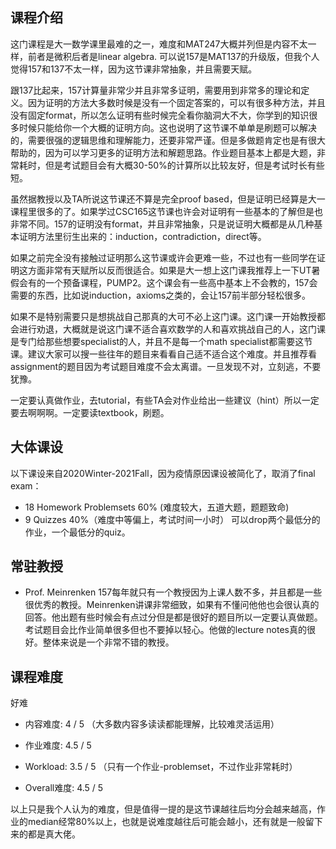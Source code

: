 ## 课程介绍
这门课程是大一数学课里最难的之一，难度和MAT247大概并列但是内容不太一样，前者是微积后者是linear algebra. 可以说157是MAT137的升级版，但我个人觉得157和137不太一样，因为这节课非常抽象，并且需要天赋。

跟137比起来，157计算量非常少并且非常多证明，需要用到非常多的理论和定义。因为证明的方法大多数时候是没有一个固定答案的，可以有很多种方法，并且没有固定format，所以怎么证明有些时候完全看你脑洞大不大，你学到的知识很多时候只能给你一个大概的证明方向。这也说明了这节课不单单是刷题可以解决的，需要很强的逻辑思维和理解能力，还要非常严谨。但是多做题肯定也是有很大帮助的，因为可以学习更多的证明方法和解题思路。作业题目基本上都是大题，非常耗时，但是考试题目会有大概30-50%的计算所以比较友好，但是考试时长有些短。

虽然据教授以及TA所说这节课还不算是完全proof based，但是证明已经算是大一课程里很多的了。如果学过CSC165这节课也许会对证明有一些基本的了解但是也非常不同。157的证明没有format，并且非常抽象，只是说证明大概都是从几种基本证明方法里衍生出来的：induction，contradiction，direct等。

如果之前完全没有接触过证明那么这节课或许会更难一些，不过也有一些同学在证明这方面非常有天赋所以反而很适合。如果是大一想上这门课我推荐上一下UT暑假会有的一个预备课程，PUMP2。这个课会有一些高中基本上不会教的，157会需要的东西，比如说induction，axioms之类的，会让157前半部分轻松很多。

如果不是特别需要只是想挑战自己那真的大可不必上这门课。这门课一开始教授都会进行劝退，大概就是说这门课不适合喜欢数学的人和喜欢挑战自己的人，这门课是专门给那些想要specialist的人，并且不是每一个math specialist都需要这节课。建议大家可以搜一些往年的题目来看看自己适不适合这个难度。并且推荐看assignment的题目因为考试题目难度不会太离谱。一旦发现不对，立刻逃，不要犹豫。

一定要认真做作业，去tutorial，有些TA会对作业给出一些建议（hint）所以一定要去啊啊啊。一定要读textbook，刷题。

## 大体课设
以下课设来自2020Winter-2021Fall，因为疫情原因课设被简化了，取消了final exam：
- 18 Homework Problemsets 60% (难度较大，五道大题，题题致命)
- 9 Quizzes 40%（难度中等偏上，考试时间一小时）
可以drop两个最低分的作业，一个最低分的quiz。

## 常驻教授
- Prof. Meinrenken
157每年就只有一个教授因为上课人数不多，并且都是一些很优秀的教授。Meinrenken讲课非常细致，如果有不懂问他他也会很认真的回答。他出题有些时候会有点过分但是都是很好的题目所以一定要认真做题。考试题目会比作业简单很多但也不要掉以轻心。他做的lecture notes真的很好。整体来说是一个非常不错的教授。

## 课程难度
好难

- 内容难度: 4 / 5	（大多数内容多读读都能理解，比较难灵活运用）

- 作业难度: 4.5 / 5

- Workload: 3.5 / 5 （只有一个作业-problemset，不过作业非常耗时）

- Overall难度: 4.5 / 5

以上只是我个人认为的难度，但是值得一提的是这节课越往后均分会越来越高，作业的median经常80%以上，也就是说难度越往后可能会越小，还有就是一般留下来的都是真大佬。